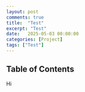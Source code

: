 ```yaml
---
layout: post
comments: true
title:  "Test"
excerpt: "Test"
date:   2025-05-03 00:00:00
categories: [Project]
tags: ["Test"]
---
```


## Table of Contents

Hi
